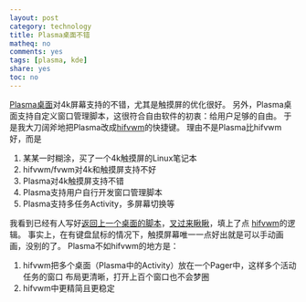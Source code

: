 ```yaml
---
layout: post
category: technology
title: Plasma桌面不错
matheq: no
comments: yes
tags: [plasma, kde]
share: yes
toc: no
---
```


[Plasma桌面](https://kde.org/plasma-desktop/)对4k屏幕支持的不错，尤其是触摸屏的优化很好。
另外，Plasma桌面支持自定义窗口管理脚本，这很符合自由软件的初衷：给用户足够的自由。
于是我大刀阔斧地把Plasma改成[hifvwm](https://github.com/dustincys/hifvwm)的快捷键。
理由不是Plasma比hifvwm好，而是
1. 某某一时糊涂，买了一个4k触摸屏的Linux笔记本
2. hifvwm/fvwm对4k和触摸屏支持不好
3. Plasma对4k触摸屏支持不错
4. Plasma支持用户自行开发窗口管理脚本
5. Plasma支持多任务Activity，多屏幕切换等

我看到已经有人写好[返回上一个桌面的脚本](https://github.com/NoahHakansson/kwin-last-used-desktop)，[叉过来瞅瞅](https://github.com/dustincys/kwin-last-used-desktop)，填上了点
[hifvwm](https://github.com/dustincys/hifvwm)的逻辑。
事实上，在有键盘鼠标的情况下，触摸屏幕唯一一点好出就是可以手动画画，没别的了。
Plasma不如hifvwm的地方是：
1. hifvwm把多个桌面（Plasma中的Activity）放在一个Pager中，这样多个活动任务的窗口
   布局更清晰，打开上百个窗口也不会梦圈
2. hifvwm中更精简且更稳定
